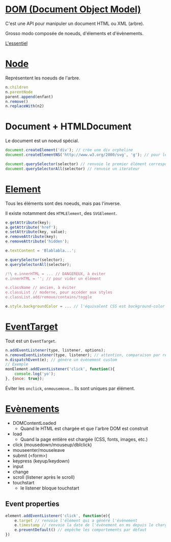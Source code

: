 # [DOM (Document Object Model)](https://developer.mozilla.org/en-US/docs/Web/API/Document_Object_Model)

C'est une API pour manipuler un document HTML ou XML (arbre).

Grosso modo composée de noeuds, d'élements et d'évènements.

[L'essentiel](https://developer.mozilla.org/fr/docs/Web/API/Document_Object_Model/Introduction#Interfaces_essentielles_du_DOM)


# [Node](https://developer.mozilla.org/fr/docs/Web/API/Node)

Représentent les noeuds de l'arbre.

```js
n.children
n.parentNode
parent.append(enfant)
n.remove()
n.replaceWith(n2)
```


# Document + HTMLDocument

Le document est un noeud spécial.

```js
document.createElement('div'); // crée une div orpheline
document.createElementNS('http://www.w3.org/2000/svg', 'g'); // pour le SVG

document.querySelector(selector) // renvoie le premier élément correspondant
document.querySelectorAll(selector) // renvoie un iterateur
```

# [Element](https://developer.mozilla.org/en-US/docs/Web/API/element)

Tous les éléments sont des noeuds, mais pas l'inverse.

Il existe notamment des `HTMLElement`, des `SVGElement`.

```js
e.getAttribute(key);
a.getAttribute('href');
e.setAttribute(key, value);
e.removeAttribute(key);
e.removeAttribute('hidden');

e.textContent = 'Blablabla...';

e.querySelector(selector);
e.querySelectorAll(selector);

/!\ e.innerHTML = ... // DANGEREUX, à éviter
e.innerHTML = ''; // pour vider un élément

e.className // ancien, à éviter
e.classList // moderne, pour accéder aux styles
e.classList.add/remove/contains/toggle

e.style.backgroundColor = ... // l'équivalent CSS est background-color
```

# [EventTarget](https://developer.mozilla.org/fr/docs/Web/API/EventTarget)

Tout est un `EventTarget`.

```js
n.addEventListener(type, listener, options);
n.removeEventListener(type, listener); // attention, comparaison par référence
n.dispatchEvent(e); // génére un évènement custom
// Exemple
monElement.addEventListener('click', function(){
    console.log('yo');
}, {once: true});
```

Éviter les `onclick`, `onmousemove`...
Ils sont uniques par élément.

# [Evènements](https://developer.mozilla.org/en-US/docs/Web/Events)

- DOMContentLoaded
    - Quand le HTML est chargée et que l'arbre DOM est construit
- load
    - Quand la page entière est chargée (CSS, fonts, images, etc.)
- click (mousedown/mouseup/dblclick)
- mouseenter/mouseleave
- submit (&lt;form>)
- keypress (keyup/keydown)
- input
- change
- scroll (listener après le scroll)
- touchstart
    - le listener bloque touchstart

## Event properties

```js
element.addEventListener('click', function(e){
    e.target // renvoie l'élément qui a généré l'évènement
    e.timestamp // renvoie la date de l'évènement en ms depuis le chargement de la page
    e.preventDefault() // empêche les comportements par défaut
})
```
